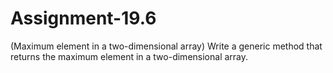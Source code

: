 # Assignment-19.6

(Maximum element in a two-dimensional array) Write a generic method that
returns the maximum element in a two-dimensional array.
